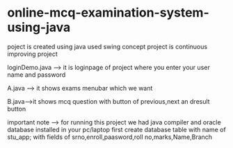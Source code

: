 # online-mcq-examination-system-using-java
poject is created using java used swing concept project is continuous improving project

loginDemo.java --> it is loginpage of project where you enter your user name and password

A.java --> it shows exams menubar which we want

B.java-->it shows mcq question with button of previous,next an dresult button

important note --> for running this project we had java compiler and oracle database installed in your pc/laptop
 first create database table with name of stu_app;
 with fields of srno,enroll,paasword,roll no,marks,Name,Branch

